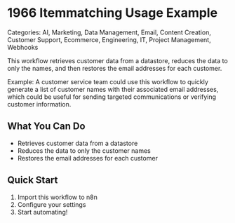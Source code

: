 # 1966 Itemmatching Usage Example

Categories: AI, Marketing, Data Management, Email, Content Creation, Customer Support, Ecommerce, Engineering, IT, Project Management, Webhooks

This workflow retrieves customer data from a datastore, reduces the data to only the names, and then restores the email addresses for each customer.

Example: A customer service team could use this workflow to quickly generate a list of customer names with their associated email addresses, which could be useful for sending targeted communications or verifying customer information.

## What You Can Do
- Retrieves customer data from a datastore
- Reduces the data to only the customer names
- Restores the email addresses for each customer

## Quick Start
1. Import this workflow to n8n
2. Configure your settings
3. Start automating!


